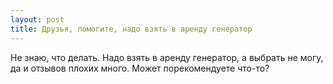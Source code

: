 ```yaml
---
layout: post 
title: Друзья, помогите, надо взять в аренду генератор 
--- 
```

Не знаю, что делать. Надо взять в аренду генератор, а выбрать не могу, да и отзывов плохих много. Может порекомендуете что-то?